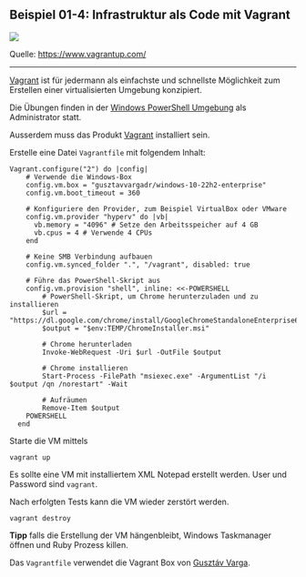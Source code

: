 ## Beispiel 01-4: Infrastruktur als Code mit Vagrant

![](https://www.vagrantup.com/_next/image?url=https%3A%2F%2Fwww.datocms-assets.com%2F58478%2F1667241891-vagrant-illustration.png&w=3840&q=75)

Quelle: https://www.vagrantup.com/
- - - 

[Vagrant](https://www.vagrantup.com/) ist für jedermann als einfachste und schnellste Möglichkeit zum Erstellen einer virtualisierten Umgebung konzipiert.

Die Übungen finden in der [Windows PowerShell Umgebung](https://git-scm.com/downloads) als Administrator statt. 

Ausserdem muss das Produkt [Vagrant](https://www.vagrantup.com/) installiert sein.

Erstelle eine Datei `Vagrantfile` mit folgendem Inhalt:

    Vagrant.configure("2") do |config|
        # Verwende die Windows-Box
        config.vm.box = "gusztavvargadr/windows-10-22h2-enterprise"
        config.vm.boot_timeout = 360      
      
        # Konfiguriere den Provider, zum Beispiel VirtualBox oder VMware
        config.vm.provider "hyperv" do |vb|
          vb.memory = "4096" # Setze den Arbeitsspeicher auf 4 GB
          vb.cpus = 4 # Verwende 4 CPUs
        end
        
        # Keine SMB Verbindung aufbauen
        config.vm.synced_folder ".", "/vagrant", disabled: true    
      
        # Führe das PowerShell-Skript aus
        config.vm.provision "shell", inline: <<-POWERSHELL
            # PowerShell-Skript, um Chrome herunterzuladen und zu installieren
            $url = "https://dl.google.com/chrome/install/GoogleChromeStandaloneEnterprise64.msi"
            $output = "$env:TEMP/ChromeInstaller.msi"
            
            # Chrome herunterladen
            Invoke-WebRequest -Uri $url -OutFile $output
            
            # Chrome installieren
            Start-Process -FilePath "msiexec.exe" -ArgumentList "/i $output /qn /norestart" -Wait
            
            # Aufräumen
            Remove-Item $output
        POWERSHELL
      end

Starte die VM mittels

    vagrant up
    
Es sollte eine VM mit installiertem XML Notepad erstellt werden. User und Password sind `vagrant`.

Nach erfolgten Tests kann die VM wieder zerstört werden.

    vagrant destroy

**Tipp** falls die Erstellung der VM hängenbleibt, Windows Taskmanager öffnen und Ruby Prozess killen.    

Das `Vagrantfile` verwendet die Vagrant Box von [Gusztáv Varga](https://github.com/gusztavvargadr/packer/tree/master/samples/windows-10).   


    